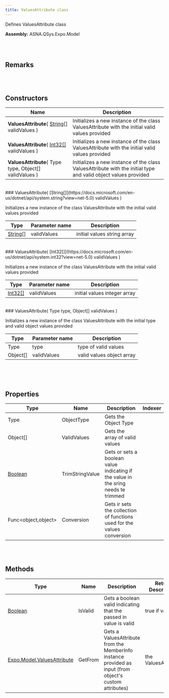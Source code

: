 ```yaml
---
title: ValuesAttribute class
---
```


Defines ValuesAttribute class

**Assembly:** ASNA.QSys.Expo.Model

<br>
<br>

## Remarks

<br>
<br>

## Constructors

| Name |  Description 
| --- | --- 
| **ValuesAttribute**( [String[]](https://docs.microsoft.com/en-us/dotnet/api/system.string?view=net-5.0) validValues ) | Initializes a new instance of the class ValuesAttribute with the initial valid values provided
| **ValuesAttribute**( [Int32[]](https://docs.microsoft.com/en-us/dotnet/api/system.int32?view=net-5.0) validValues ) | Initializes a new instance of the class ValuesAttribute with the initial valid values provided
| **ValuesAttribute**( Type type, Object[] validValues ) | Initializes a new instance of the class ValuesAttribute with the initial type and valid object values provided

<br>
### ValuesAttribute( [String[]](https://docs.microsoft.com/en-us/dotnet/api/system.string?view=net-5.0) validValues )

Initializes a new instance of the class ValuesAttribute with the initial valid values provided

| Type | Parameter name | Description
| --- | --- | ---
| [String[]](https://docs.microsoft.com/en-us/dotnet/api/system.string?view=net-5.0) | validValues | initial values string array 

<br>
### ValuesAttribute( [Int32[]](https://docs.microsoft.com/en-us/dotnet/api/system.int32?view=net-5.0) validValues )

Initializes a new instance of the class ValuesAttribute with the initial valid values provided

| Type | Parameter name | Description
| --- | --- | ---
| [Int32[]](https://docs.microsoft.com/en-us/dotnet/api/system.int32?view=net-5.0) | validValues | initial values integer array 

<br>
### ValuesAttribute( Type type, Object[] validValues )

Initializes a new instance of the class ValuesAttribute with the initial type and valid object values provided

| Type | Parameter name | Description
| --- | --- | ---
| Type | type | type of valid values 
| Object[] | validValues | valid values object array 

<br>

<br>
<br>

## Properties

| Type | Name | Description | Indexer
| --- | --- | --- | --- 
| Type | ObjectType | Gets the Object Type | 
| Object[] | ValidValues | Gets the array of valid values | 
| [Boolean](https://docs.microsoft.com/en-us/dotnet/api/system.boolean?view=net-5.0) | TrimStringValue | Gets or sets a boolean value indicating if the value in the sring needs te trimmed | 
| Func<object,object> | Conversion | Gets ir sets the collection of functions used for the values conversion | 

<br>
<br>

## Methods

| Type | Name | Description | Return Description 
| --- | --- | --- | --- 
| [Boolean](https://docs.microsoft.com/en-us/dotnet/api/system.boolean?view=net-5.0) | IsValid | Gets a boolean valid indicating that the passed in value is valid | true if valid
| [Expo.Model.ValuesAttribute](/reference/asna-qsys-expo/expo-model/values-attribute.html) | GetFrom | Gets a ValuesAttribute from the MemberInfo instance provided as input (from object's custom attributes) | the ValuesAttribute

<br>
<br>

